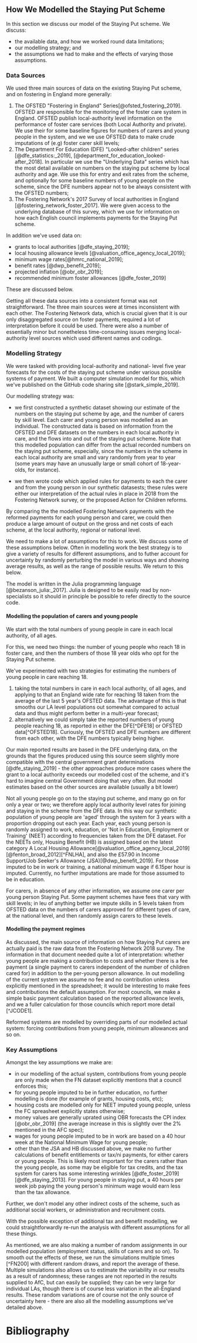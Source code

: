 ## How We Modelled the Staying Put Scheme

In this section we discuss our model of the Staying Put scheme. We discuss:

* the available data, and how we worked round data limitations;
* our modelling strategy; and
* the assumptions we had to make and the effects of varying those assumptions.   

### Data Sources

We used three main sources of data on the existing Staying Put scheme, and on fostering in England more generally:

1. The OFSTED "Fostering in England" Series[@ofsted_fostering_2019]. OFSTED are responsible for the monitoring of the foster care system in England. OFSTED publish local-authority level information on the performance of foster care services (both Local Authority and private). We use their for some baseline figures for numbers of carers and young people in the system, and we we use OFSTED data to make crude imputations of (e.g) foster carer skill levels;
1. The Department For Education (DFE) "Looked-after children" series [@dfe_statistics:_2019], [@department_for_education_looked-after_2018]. In particular we use the "Underlying Data" series which has the most detail available on numbers on the staying put scheme by local authority and age. We use this for entry and exit rates from the scheme, and optionally for some baseline numbers of young people on the scheme, since the DFE numbers appear not to be always consistent with the OFSTED numbers;
1. The Fostering Network's 2017 Survey of local authorities in England [@fostering_network_foster_2017]. We were given access to the underlying database of this survey, which we use for information on how each English council implements payments for the Staying Put scheme.

In addition we've used data on:

* grants to local authorities [@dfe_staying_2019];
* local housing allowance levels [@valuation_office_agency_local_2019];
* minimum wage rates[@hmrc_national_2019];
* benefit rates [@dwp_benefit_2019];
* projected inflation [@obr_obr_2019];
* recommended minimum foster allowances [@dfe_foster_2019]

These are discussed below.

Getting all these data sources into a consistent format was not straightforward. The three main sources were at times inconsistent with each other.  The Fostering Network data, which is crucial given that it is our only disaggregated source on foster payments, required a lot of interpretation before it could be used. There were also a number of essentially minor but nonetheless time-consuming issues merging local-authority level sources which used different names and codings.

### Modelling Strategy

We were tasked with providing local-authority and national- level five year forecasts for the costs of the staying put scheme under various possible systems of payment. We built a computer simulation model for this, which we've published on the GitHub code sharing site [@stark_simple_2019].

Our modelling strategy was:

* we first constructed a synthetic dataset showing our estimate of the numbers on the staying put scheme by age, and the number of carers by skill level. Each carer and young person was modelled as an individual. The constructed data is based on information from the OFSTED and DFE datasets on the numbers in each local authority in care, and the flows into and out of the staying put scheme. Note that this modelled population can differ from the actual recorded numbers on the staying put scheme, especially, since the numbers in the scheme in each local authority are small and vary randomly from year to year (some years may have an unusually large or small cohort of 18-year-olds, for instance).

* we then wrote code which applied rules for payments to each the carer and from the young person in our synthetic datasests; these rules were either our interpretation of the actual rules in place in 2018 from the Fostering Network survey, or the proposed Action for Children reforms.

By comparing the the modelled Fostering Network payments with the reformed payments for each young person and carer, we could then produce a large amount of output on the gross and net costs of each scheme, at the local authority, regional or national level.

We need to make a lot of assumptions for this to work. We discuss some of these assumptions below. Often in modelling work the best strategy is to give a variety of results for different assumptions, and to futher account for uncertainty by randomly perturbing the model in various ways and showing average results, as well as the range of possible results. We return to this below.

The model is written in the Julia programming language [@bezanson_julia:_2017]. Julia is designed to be easily read by non-specialists so it should in principle be possible to refer directly to the source code.

#### Modelling the population of carers and young people

We start with the total numbers of young people in care in each local authority, of all ages.

For this, we need two things: the number of young people who reach 18 in foster care, and then the numbers of those 18 year olds who opt for the Staying Put scheme.

 We've experimented with two strategies for estimating the numbers of young people in care reaching 18.

 1. taking the total numbers in care in each local authority, of all ages, and applying to that an England wide rate for reaching 18 taken from the average of the last 5 year's OFSTED data. The advantage of this is that smooths our LA level populations out somewhat compared to actual data and thus might perform  better in a multi-year forecast;
 2. alternatively we could simply take the reported numbers of young people reaching 18, as reported in either the DFE[^DFE18] or OFSTED data[^OFSTED18]. Curiously, the OFSTED and DFE numbers are different from each other, with the DFE numbers typically being higher.

 Our main reported results are based in the DFE underlying data, on the grounds that the figures produced using this source seem slightly more compatible with the central government grant determinations [@dfe_staying_2019] - the other approaches produce more cases where the grant to a local authority exceeds our modelled cost of the scheme, and it's hard to imagine central Government doing that very often. But model estimates based on the other sources are available (usually a bit lower)

 Not all young people go on to the staying put scheme, and many go on for only a year or two; we therefore apply local authority level rates for joining and staying in the scheme from the DFE data. In this way our synthetic population of young people are 'aged' through the system for 3 years with a proportion dropping out each year. Each year, each young person is randomly assigned to work, education, or 'Not in Education, Employment or Training' (NEET) according to frequencies taken from the DFE dataset. For the NEETs only, Housing Benefit (HB) is assigned based on the latest category A Local Housing Allowance[@valuation_office_agency_local_2019][@fenton_broad_2012][^FNLHA], and also the £57.90 in Income Support/Job Seeker's Allowance (JSA)[@dwp_benefit_2019]. For those imputed to be in work or training, a national minimum wage if 6.15per hour is imputed. Currently, no further imputations are made for those assumed to be in education.

For carers, in absence of any other information, we assume one carer per young person Staying Put. Some payment schemes have fees that vary with skill levels; in leu of anything better we impute skills in 5 levels taken from OFSTED data on the numbers of carers approved for different types of care, at the national level, and then randomly assign carers to these levels.

#### Modelling the payment regimes

As discussed, the main source of information on how Staying Put carers are actually paid is the raw data from the Fostering Network 2018 survey. The information in that document needed quite a lot of interpretation: whether young people are making a contribution to costs and whether there is a fee payment (a single payment to carers independent of the number of children cared for) in addition to the per-young person allowance. In out modelling of the current system we assume no fee and no contribution unless explicitly mentioned in the spreadsheet; it would be interesting to make fees and contributions the default assumption. For most councils, we make a simple basic payment calculation based on the reported allowance levels, and we a fuller calculation for those councils which report more detail [^JCODE1].

Reformed systems are modelled by overriding parts of our modelled actual system: forcing contributions from young people, minimum allowances and so on.

### Key Assumptions

Amongst the key assumptions we make are:

* in our modelling of the actual system, contributions from young people are only made when the FN dataset explicitly mentions that a council enforces this;
* for young people imputed to be in further education, no further modelling is done (for example of grants, housing costs, etc);
* housing costs are modelled only for NEET imputed young people, unless the FC spreasheet explicitly states otherwise;
* money values are generally uprated using OBR forecasts the CPI index [@obr_obr_2019] (the average increase in this is slightly over the 2% mentioned in the AFC spec);
* wages for young people imputed to be in work are based on a 40 hour week at the National Minimum Wage for young people;
* other than the JSA and HB discussed above, we make no further calculations of benefit entitlements or tax/ni payments, for either carers or young people. This is likely most important for the carers rather than the young people, as some may be eligible for tax credits, and the tax system for carers has some interesting wrinkles [@dfe_foster_2019][@dfe_staying_2013]. For young people in staying put, a 40 hours per week job paying the  young person's minimum wage would earn less than the tax allowance.

Further, we don't model any other indirect costs of the scheme, such as additional social workers, or administration and recruitment costs.

With the possible exception of additional tax and benefit modelling, we could straightforwardly re-run the analysis with different assumptions for all these things.

As mentioned, we are also making a number of random assignments in our modelled population (employment status, skills of carers and so on). To smooth out the effects of these, we run the simulations multiple times [^FN200] with different random draws, and report the average of these. Multiple simulations also allows us to estimate the variability in our results as a result of randomness; these ranges are not reported in the results supplied to AfC, but can easily be supplied; they can be very large for individual LAs, though there is of course less variation in the all-England results. These random variations are of course not the only source of uncertainty here - there are also all the modelling assumptions we've detailed above.

# Bibliography
